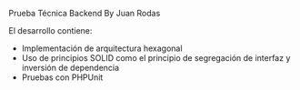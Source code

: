 Prueba Técnica Backend
By Juan Rodas

El desarrollo contiene: 
- Implementación de arquitectura hexagonal
- Uso de principios SOLID como el principio de segregación de interfaz y inversión de dependencia
- Pruebas con PHPUnit